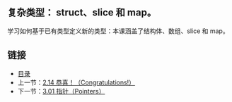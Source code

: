 ## 复杂类型： struct、slice 和 map。

学习如何基于已有类型定义新的类型：本课涵盖了结构体、数组、slice 和 map。

## 链接
* [目录](https://github.com/gnefiy/go-zh/blob/master/tour/directory.md)
* 上一节：[2.14 恭喜！（Congratulations!）](https://github.com/gnefiy/go-zh/blob/master/tour/flowcontrol/02.14.md)
* 下一节：[3.01 指针（Pointers）](https://github.com/gnefiy/go-zh/blob/master/tour/moretypes/03.01.md)
